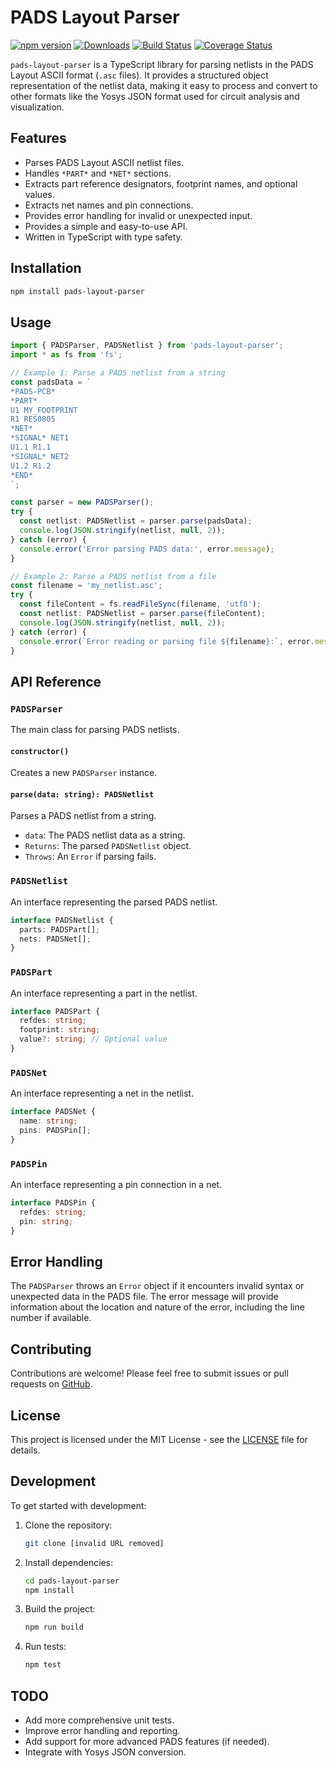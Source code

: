 # PADS Layout Parser

[![npm version](https://badge.fury.io/js/pads-layout-parser.svg)](https://badge.fury.io/js/pads-layout-parser)
[![Downloads](https://img.shields.io/npm/dm/pads-layout-parser.svg)](https://www.npmjs.com/package/pads-layout-parser)
[![Build Status](https://travis-ci.com/firechip/pads-layout-parser.svg?branch=main)](https://travis-ci.com/firechip/pads-layout-parser)
[![Coverage Status](https://coveralls.io/repos/github/firechip/pads-layout-parser/badge.svg?branch=main)](https://coveralls.io/github/firechip/pads-layout-parser?branch=main)

`pads-layout-parser` is a TypeScript library for parsing netlists in the PADS Layout ASCII format (`.asc` files). It provides a structured object representation of the netlist data, making it easy to process and convert to other formats like the Yosys JSON format used for circuit analysis and visualization.

## Features

*   Parses PADS Layout ASCII netlist files.
*   Handles `*PART*` and `*NET*` sections.
*   Extracts part reference designators, footprint names, and optional values.
*   Extracts net names and pin connections.
*   Provides error handling for invalid or unexpected input.
*   Provides a simple and easy-to-use API.
*   Written in TypeScript with type safety.

## Installation

```bash
npm install pads-layout-parser
````

## Usage

```typescript
import { PADSParser, PADSNetlist } from 'pads-layout-parser';
import * as fs from 'fs';

// Example 1: Parse a PADS netlist from a string
const padsData = `
*PADS-PCB*
*PART*
U1 MY_FOOTPRINT
R1 RES0805
*NET*
*SIGNAL* NET1
U1.1 R1.1
*SIGNAL* NET2
U1.2 R1.2
*END*
`;

const parser = new PADSParser();
try {
  const netlist: PADSNetlist = parser.parse(padsData);
  console.log(JSON.stringify(netlist, null, 2));
} catch (error) {
  console.error('Error parsing PADS data:', error.message);
}

// Example 2: Parse a PADS netlist from a file
const filename = 'my_netlist.asc';
try {
  const fileContent = fs.readFileSync(filename, 'utf8');
  const netlist: PADSNetlist = parser.parse(fileContent);
  console.log(JSON.stringify(netlist, null, 2));
} catch (error) {
  console.error(`Error reading or parsing file ${filename}:`, error.message);
}
```

## API Reference

### `PADSParser`

The main class for parsing PADS netlists.

#### `constructor()`

Creates a new `PADSParser` instance.

#### `parse(data: string): PADSNetlist`

Parses a PADS netlist from a string.

  * `data`: The PADS netlist data as a string.
  * `Returns`: The parsed `PADSNetlist` object.
  * `Throws`: An `Error` if parsing fails.

### `PADSNetlist`

An interface representing the parsed PADS netlist.

```typescript
interface PADSNetlist {
  parts: PADSPart[];
  nets: PADSNet[];
}
```

### `PADSPart`

An interface representing a part in the netlist.

```typescript
interface PADSPart {
  refdes: string;
  footprint: string;
  value?: string; // Optional value
}
```

### `PADSNet`

An interface representing a net in the netlist.

```typescript
interface PADSNet {
  name: string;
  pins: PADSPin[];
}
```

### `PADSPin`

An interface representing a pin connection in a net.

```typescript
interface PADSPin {
  refdes: string;
  pin: string;
}
```

## Error Handling

The `PADSParser` throws an `Error` object if it encounters invalid syntax or unexpected data in the PADS file. The error message will provide information about the location and nature of the error, including the line number if available.

## Contributing

Contributions are welcome\! Please feel free to submit issues or pull requests on [GitHub](https://www.google.com/url?sa=E&source=gmail&q=https://github.com/firechip/pads-layout-parser).

## License

This project is licensed under the MIT License - see the [LICENSE](https://www.google.com/url?sa=E&source=gmail&q=LICENSE) file for details.

## Development

To get started with development:

1.  Clone the repository:
    ```bash
    git clone [invalid URL removed]
    ```
2.  Install dependencies:
    ```bash
    cd pads-layout-parser
    npm install
    ```
3.  Build the project:
    ```bash
    npm run build
    ```
4.  Run tests:
    ```bash
    npm test
    ```

## TODO

  * Add more comprehensive unit tests.
  * Improve error handling and reporting.
  * Add support for more advanced PADS features (if needed).
  * Integrate with Yosys JSON conversion.

